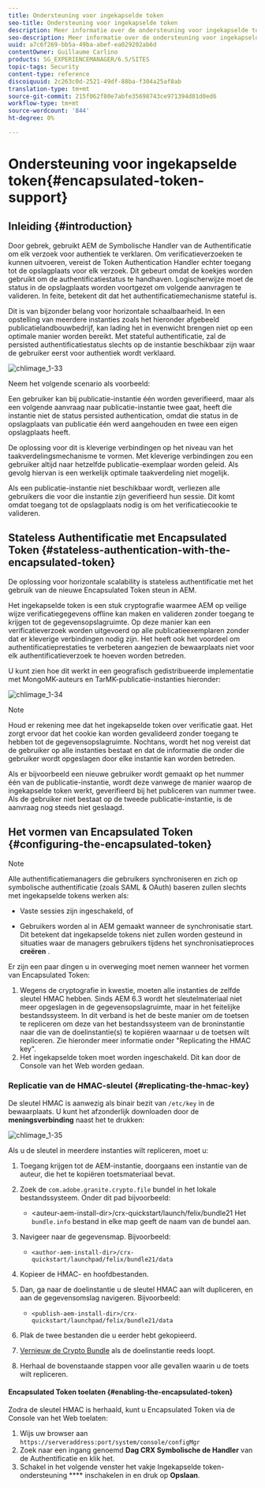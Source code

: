 ```yaml
---
title: Ondersteuning voor ingekapselde token
seo-title: Ondersteuning voor ingekapselde token
description: Meer informatie over de ondersteuning voor ingekapselde token in AEM.
seo-description: Meer informatie over de ondersteuning voor ingekapselde token in AEM.
uuid: a7c6f269-bb5a-49ba-abef-ea029202ab6d
contentOwner: Guillaume Carlino
products: SG_EXPERIENCEMANAGER/6.5/SITES
topic-tags: Security
content-type: reference
discoiquuid: 2c263c0d-2521-49df-88ba-f304a25af8ab
translation-type: tm+mt
source-git-commit: 215f062f80e7abfe35698743ce971394d01d0ed6
workflow-type: tm+mt
source-wordcount: '844'
ht-degree: 0%

---
```



# Ondersteuning voor ingekapselde token{#encapsulated-token-support}

## Inleiding {#introduction}

Door gebrek, gebruikt AEM de Symbolische Handler van de Authentificatie om elk verzoek voor authentiek te verklaren. Om verificatieverzoeken te kunnen uitvoeren, vereist de Token Authentication Handler echter toegang tot de opslagplaats voor elk verzoek. Dit gebeurt omdat de koekjes worden gebruikt om de authentificatiestatus te handhaven. Logischerwijze moet de status in de opslagplaats worden voortgezet om volgende aanvragen te valideren. In feite, betekent dit dat het authentificatiemechanisme stateful is.

Dit is van bijzonder belang voor horizontale schaalbaarheid. In een opstelling van meerdere instanties zoals het hieronder afgebeeld publicatielandbouwbedrijf, kan lading het in evenwicht brengen niet op een optimale manier worden bereikt. Met stateful authentificatie, zal de persisted authentificatiestatus slechts op de instantie beschikbaar zijn waar de gebruiker eerst voor authentiek wordt verklaard.

![chlimage_1-33](assets/chlimage_1-33a.png)

Neem het volgende scenario als voorbeeld:

Een gebruiker kan bij publicatie-instantie één worden geverifieerd, maar als een volgende aanvraag naar publicatie-instantie twee gaat, heeft die instantie niet de status persisted authentication, omdat die status in de opslagplaats van publicatie één werd aangehouden en twee een eigen opslagplaats heeft.

De oplossing voor dit is kleverige verbindingen op het niveau van het taakverdelingsmechanisme te vormen. Met kleverige verbindingen zou een gebruiker altijd naar hetzelfde publicatie-exemplaar worden geleid. Als gevolg hiervan is een werkelijk optimale taakverdeling niet mogelijk.

Als een publicatie-instantie niet beschikbaar wordt, verliezen alle gebruikers die voor die instantie zijn geverifieerd hun sessie. Dit komt omdat toegang tot de opslagplaats nodig is om het verificatiecookie te valideren.

## Stateless Authentificatie met Encapsulated Token {#stateless-authentication-with-the-encapsulated-token}

De oplossing voor horizontale scalability is stateless authentificatie met het gebruik van de nieuwe Encapsulated Token steun in AEM.

Het ingekapselde token is een stuk cryptografie waarmee AEM op veilige wijze verificatiegegevens offline kan maken en valideren zonder toegang te krijgen tot de gegevensopslagruimte. Op deze manier kan een verificatieverzoek worden uitgevoerd op alle publicatieexemplaren zonder dat er kleverige verbindingen nodig zijn. Het heeft ook het voordeel om authentificatieprestaties te verbeteren aangezien de bewaarplaats niet voor elk authentificatieverzoek te hoeven worden betreden.

U kunt zien hoe dit werkt in een geografisch gedistribueerde implementatie met MongoMK-auteurs en TarMK-publicatie-instanties hieronder:

![chlimage_1-34](assets/chlimage_1-34a.png)

>[!NOTE]
>
>Houd er rekening mee dat het ingekapselde token over verificatie gaat. Het zorgt ervoor dat het cookie kan worden gevalideerd zonder toegang te hebben tot de gegevensopslagruimte. Nochtans, wordt het nog vereist dat de gebruiker op alle instanties bestaat en dat de informatie die onder die gebruiker wordt opgeslagen door elke instantie kan worden betreden.
>
>Als er bijvoorbeeld een nieuwe gebruiker wordt gemaakt op het nummer één van de publicatie-instantie, wordt deze vanwege de manier waarop de ingekapselde token werkt, geverifieerd bij het publiceren van nummer twee. Als de gebruiker niet bestaat op de tweede publicatie-instantie, is de aanvraag nog steeds niet geslaagd.


## Het vormen van Encapsulated Token {#configuring-the-encapsulated-token}

>[!NOTE]
>Alle authentificatiemanagers die gebruikers synchroniseren en zich op symbolische authentificatie (zoals SAML &amp; OAuth) baseren zullen slechts met ingekapselde tokens werken als:
>
>* Vaste sessies zijn ingeschakeld, of
   >
   >
* Gebruikers worden al in AEM gemaakt wanneer de synchronisatie start. Dit betekent dat ingekapselde tokens niet zullen worden gesteund in situaties waar de managers gebruikers tijdens het synchronisatieproces **creëren** .


Er zijn een paar dingen u in overweging moet nemen wanneer het vormen van Encapsulated Token:

1. Wegens de cryptografie in kwestie, moeten alle instanties de zelfde sleutel HMAC hebben. Sinds AEM 6.3 wordt het sleutelmateriaal niet meer opgeslagen in de gegevensopslagruimte, maar in het feitelijke bestandssysteem. In dit verband is het de beste manier om de toetsen te repliceren om deze van het bestandssysteem van de broninstantie naar die van de doelinstantie(s) te kopiëren waarnaar u de toetsen wilt repliceren. Zie hieronder meer informatie onder &quot;Replicating the HMAC key&quot;.
1. Het ingekapselde token moet worden ingeschakeld. Dit kan door de Console van het Web worden gedaan.

### Replicatie van de HMAC-sleutel {#replicating-the-hmac-key}

De sleutel HMAC is aanwezig als binair bezit van `/etc/key` in de bewaarplaats. U kunt het afzonderlijk downloaden door de **meningsverbinding** naast het te drukken:

![chlimage_1-35](assets/chlimage_1-35a.png)

Als u de sleutel in meerdere instanties wilt repliceren, moet u:

1. Toegang krijgen tot de AEM-instantie, doorgaans een instantie van de auteur, die het te kopiëren toetsmateriaal bevat.
1. Zoek de `com.adobe.granite.crypto.file` bundel in het lokale bestandssysteem. Onder dit pad bijvoorbeeld:

   * &lt;auteur-aem-install-dir>/crx-quickstart/launch/felix/bundle21
   Het `bundle.info` bestand in elke map geeft de naam van de bundel aan.

1. Navigeer naar de gegevensmap. Bijvoorbeeld:

   * `<author-aem-install-dir>/crx-quickstart/launchpad/felix/bundle21/data`

1. Kopieer de HMAC- en hoofdbestanden.
1. Dan, ga naar de doelinstantie u de sleutel HMAC aan wilt dupliceren, en aan de gegevensomslag navigeren. Bijvoorbeeld:

   * `<publish-aem-install-dir>/crx-quickstart/launchpad/felix/bundle21/data`

1. Plak de twee bestanden die u eerder hebt gekopieerd.
1. [Vernieuw de Crypto Bundle](/help/communities/deploy-communities.md#refresh-the-granite-crypto-bundle) als de doelinstantie reeds loopt.

1. Herhaal de bovenstaande stappen voor alle gevallen waarin u de toets wilt repliceren.

#### Encapsulated Token toelaten {#enabling-the-encapsulated-token}

Zodra de sleutel HMAC is herhaald, kunt u Encapsulated Token via de Console van het Web toelaten:

1. Wijs uw browser aan `https://serveraddress:port/system/console/configMgr`
1. Zoek naar een ingang genoemd **Dag CRX Symbolische de Handler** van de Authentificatie en klik het.
1. Schakel in het volgende venster het vakje Ingekapselde token-ondersteuning **** inschakelen in en druk op **Opslaan**.


